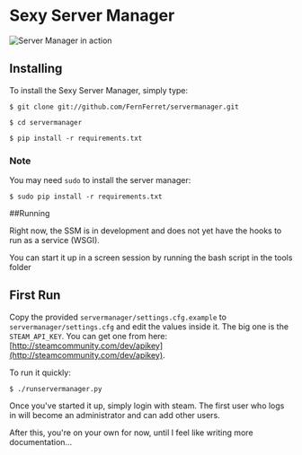 # Sexy Server Manager

![Server Manager in action](http://i.minus.com/i7npm9vP7QCnt.png)

## Installing

To install the Sexy Server Manager, simply type:


    $ git clone git://github.com/FernFerret/servermanager.git

    $ cd servermanager

    $ pip install -r requirements.txt

### Note
You may need `sudo` to install the server manager:

    $ sudo pip install -r requirements.txt

##Running

Right now, the SSM is in development and does not yet have the hooks to run as a service (WSGI).

You can start it up in a screen session by running the bash script in the tools folder


## First Run

Copy the provided ``servermanager/settings.cfg.example`` to 
``servermanager/settings.cfg`` and edit the values inside it. The big one is 
the ``STEAM_API_KEY``. You can get one from here: 
[http://steamcommunity.com/dev/apikey](http://steamcommunity.com/dev/apikey).

To run it quickly:

    $ ./runservermanager.py

Once you've started it up, simply login with steam.
The first user who logs in will become an administrator
and can add other users.

After this, you're on your own for now, until I feel
like writing more documentation...
